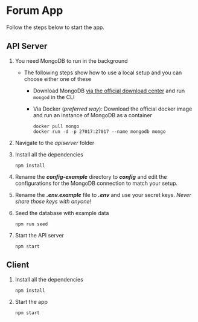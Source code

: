 # Forum App

Follow the steps below to start the app.

## API Server

1. You need MongoDB to run in the background
   * The following steps show how to use a local setup and you can choose either one of these
     * Download MongoDB [via the official download center](https://www.mongodb.com/download-center/community) and run `mongod` in the CLI
     * Via Docker (*preferred way*):  Download the official docker image and run an instance of MongoDB as a container

       ```console
       docker pull mongo
	   docker run -d -p 27017:27017 --name mongodb mongo
       ```

1. Navigate to the *apiserver* folder
1. Install all the dependencies

    ```
    npm install 
    ````

1. Rename the ***config-example*** directory to ***config*** and edit the configurations for the MongoDB connection to match your setup.
1. Rename the ***.env.example*** file to ***.env*** and use your secret keys. *Never share those keys with anyone!*
1. Seed the database with example data

    ```console
    npm run seed 
    ````

1. Start the API server

    ```console
    npm start
    ```

## Client

1. Install all the dependencies

    ```console
    npm install 
    ````

1. Start the app

    ```console
    npm start
    ```

